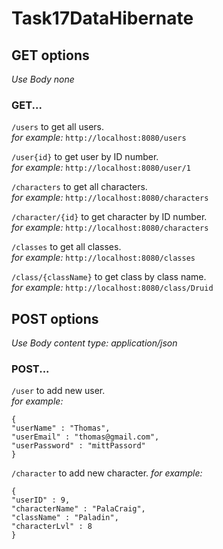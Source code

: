 # Task17DataHibernate

## GET options
*Use Body none*

### GET...    
`/users` to get all users.    
*for example:* `http://localhost:8080/users`

`/user{id}` to get user by ID number.    
*for example:* `http://localhost:8080/user/1`

`/characters` to get all characters.    
*for example:* `http://localhost:8080/characters`

`/character/{id}` to get character by ID number.    
*for example:* `http://localhost:8080/characters`

`/classes` to get all classes.    
*for example:* `http://localhost:8080/classes`

`/class/{className}` to get class by class name.    
*for example:* `http://localhost:8080/class/Druid`


## POST options
*Use Body content type: application/json*

### POST...
`/user` to add new user.    
*for example:*    
```
{
"userName" : "Thomas",
"userEmail" : "thomas@gmail.com",
"userPassword" : "mittPassord"
}
```

`/character` to add new character.
*for example:*     
```
{
"userID" : 9,
"characterName" : "PalaCraig",
"className" : "Paladin",
"characterLvl" : 8
}
```
